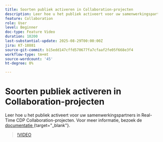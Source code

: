 ```yaml
---
title: Soorten publiek activeren in Collaboration-projecten
description: Leer hoe u het publiek activeert voor uw samenwerkingspartners in Real-Time CDP Collaboration-projecten.
feature: Collaboration
role: User
level: Beginner
doc-type: Feature Video
duration: 10200
last-substantial-update: 2025-08-29T00:00:00Z
jira: KT-18881
source-git-commit: b15edd147cffd570677fa7cfaaf2fe05f668e3f4
workflow-type: tm+mt
source-wordcount: '45'
ht-degree: 0%

---
```



# Soorten publiek activeren in Collaboration-projecten

Leer hoe u het publiek activeert voor uw samenwerkingspartners in Real-Time CDP Collaboration-projecten. Voor meer informatie, bezoek de [&#x200B; documentatie &#x200B;](https://experienceleague.adobe.com/nl/docs/real-time-cdp-collaboration/using/collaborate/activate){target="_blank"}.

>[!VIDEO](https://video.tv.adobe.com/v/3471684/?learn=on&enablevpops&captions=dut)
